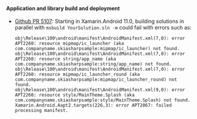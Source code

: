 #### Application and library build and deployment

* [Github PR 5107](https://github.com/xamarin/xamarin-android/pull/5107):
  Starting in Xamarin.Android 11.0, building
  solutions in parallel with `msbuild YourSolution.sln -m` could
  fail with errors such as:

    ```
    obj\Release\100\android\manifest\AndroidManifest.xml(7,0): error APT2260: resource mipmap/ic_launcher (aka com.companyname.skiasharpsample:mipmap/ic_launcher) not found.
    obj\Release\100\android\manifest\AndroidManifest.xml(7,0): error APT2260: resource string/app_name (aka com.companyname.skiasharpsample:string/app_name) not found.
    obj\Release\100\android\manifest\AndroidManifest.xml(7,0): error APT2260: resource mipmap/ic_launcher_round (aka com.companyname.skiasharpsample:mipmap/ic_launcher_round) not found.
    obj\Release\100\android\manifest\AndroidManifest.xml(9,0): error APT2260: resource style/MainTheme.Splash (aka com.companyname.skiasharpsample:style/MainTheme.Splash) not found.
    Xamarin.Android.Aapt2.targets(226,3): error APT2067: failed processing manifest.
    ```
